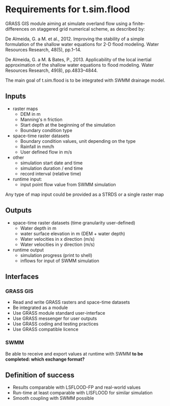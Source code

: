 # Requirements for t.sim.flood

GRASS GIS module aiming at simulate overland flow using a finite-differences
on staggered grid numerical scheme, as described by:

De Almeida, G. a M. et al., 2012. 
Improving the stability of a simple formulation of the shallow water
equations for 2-D flood modeling. Water Resources Research, 48(5), pp.1–14.

De Almeida, G. a M. & Bates, P., 2013. 
Applicability of the local inertial approximation of the shallow water
equations to flood modeling. Water Resources Research, 49(8), pp.4833–4844.

The main goal of t.sim.flood is to be integrated with SWMM drainage model.

## Inputs

- raster maps
    - DEM in m
    - Manning's n friction
    - Start depth at the beginning of the simulation
    - Boundary condition type
- space-time raster datasets
    - Boundary condition values, unit depending on the type
    - Rainfall in mm/h
    - User defined flow in m/s
- other
    - simulation start date and time
    - simulation duration / end time
    - record interval (relative time)
- runtime input:
    - input point flow value from SWMM simulation

Any type of map input could be provided as a STRDS or a single raster map

## Outputs

- space-time raster datasets (time granularity user-defined)
    - Water depth in m
    - water surface elevation in m (DEM + water depth)
    - Water velocities in x direction (m/s)
    - Water velocities in y direction (m/s)
-  runtime output
    - simulation progress (print to shell)
    - inflows for input of SWMM simulation

## Interfaces

### GRASS GIS

- Read and write GRASS rasters and space-time datasets
- Be integrated as a module
- Use GRASS module standard user-interface
- Use GRASS messenger for user outputs
- Use GRASS coding and testing practices
- Use GRASS compatible licence

### SWMM

Be able to receive and export values at runtime with SWMM
__to be completed: which exchange format?__

## Definition of success

- Results comparable with LSFLOOD-FP and real-world values
- Run-time at least comparable with LISFLOOD for similar simulation
- Smooth coupling with SWMM possible
